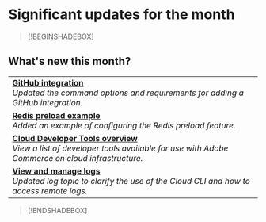 # Significant updates for the month


>[!BEGINSHADEBOX]

## What's new this month?

<table>
<tr>
  <td valign="top">
    <a href="https://experienceleague.adobe.com/docs/commerce-cloud-service/user-guide/dev-tools/integrations/github.html"><strong>GitHub integration</strong></a>
    <br><em>Updated the command options and requirements for adding a GitHub integration.</em><br>
  </td>
</tr>
<tr>
  <td valign="top">
    <a href="https://experienceleague.adobe.com/docs/commerce-cloud-service/user-guide/configure/env/stage/variables-deploy.html#cache_configuration"><strong>Redis preload example</strong></a>
    <br><em>Added an example of configuring the Redis preload feature.</em><br>
  </td>
</tr>
<tr>
  <td valign="top">
    <a href="https://experienceleague.adobe.com/docs/commerce-cloud-service/user-guide/dev-tools/overview.html"><strong>Cloud Developer Tools overview</strong></a>
    <br><em>View a list of developer tools available for use with Adobe Commerce on cloud infrastructure.</em><br>
  </td>
</tr>
<tr>
  <td valign="top">
    <a href="https://experienceleague.adobe.com/docs/commerce-cloud-service/user-guide/develop/test/log-locations.html"><strong>View and manage logs</strong></a>
    <br><em>Updated log topic to clarify the use of the Cloud CLI and how to access remote logs.</em><br>
  </td>
</tr>
</table>

>[!ENDSHADEBOX]
